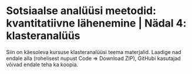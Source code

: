 # Sotsiaalse analüüsi meetodid: kvantitatiivne lähenemine | Nädal 4: klasteranalüüs

Siin on käesoleva kursuse klasteranalüüsi teema materjalid. Laadige nad endale alla (rohelisest nupust Code => Download ZIP), GitHubi kasutajad võivad endale teha ka koopia.
